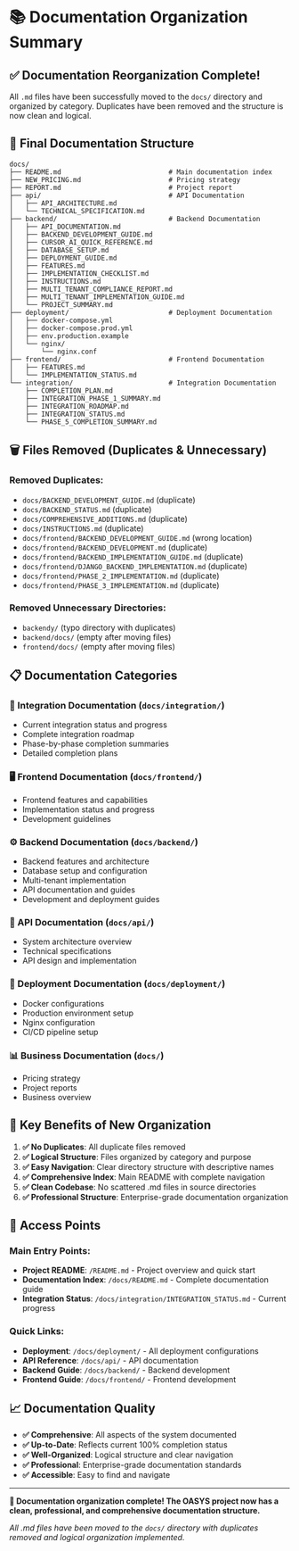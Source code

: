 # 📚 Documentation Organization Summary

## ✅ **Documentation Reorganization Complete!**

All `.md` files have been successfully moved to the `docs/` directory and organized by category. Duplicates have been removed and the structure is now clean and logical.

## 📁 **Final Documentation Structure**

```
docs/
├── README.md                           # Main documentation index
├── NEW_PRICING.md                      # Pricing strategy
├── REPORT.md                           # Project report
├── api/                                # API Documentation
│   ├── API_ARCHITECTURE.md
│   └── TECHNICAL_SPECIFICATION.md
├── backend/                            # Backend Documentation
│   ├── API_DOCUMENTATION.md
│   ├── BACKEND_DEVELOPMENT_GUIDE.md
│   ├── CURSOR_AI_QUICK_REFERENCE.md
│   ├── DATABASE_SETUP.md
│   ├── DEPLOYMENT_GUIDE.md
│   ├── FEATURES.md
│   ├── IMPLEMENTATION_CHECKLIST.md
│   ├── INSTRUCTIONS.md
│   ├── MULTI_TENANT_COMPLIANCE_REPORT.md
│   ├── MULTI_TENANT_IMPLEMENTATION_GUIDE.md
│   └── PROJECT_SUMMARY.md
├── deployment/                         # Deployment Documentation
│   ├── docker-compose.yml
│   ├── docker-compose.prod.yml
│   ├── env.production.example
│   └── nginx/
│       └── nginx.conf
├── frontend/                           # Frontend Documentation
│   ├── FEATURES.md
│   └── IMPLEMENTATION_STATUS.md
└── integration/                        # Integration Documentation
    ├── COMPLETION_PLAN.md
    ├── INTEGRATION_PHASE_1_SUMMARY.md
    ├── INTEGRATION_ROADMAP.md
    ├── INTEGRATION_STATUS.md
    └── PHASE_5_COMPLETION_SUMMARY.md
```

## 🗑️ **Files Removed (Duplicates & Unnecessary)**

### **Removed Duplicates:**
- `docs/BACKEND_DEVELOPMENT_GUIDE.md` (duplicate)
- `docs/BACKEND_STATUS.md` (duplicate)
- `docs/COMPREHENSIVE_ADDITIONS.md` (duplicate)
- `docs/INSTRUCTIONS.md` (duplicate)
- `docs/frontend/BACKEND_DEVELOPMENT_GUIDE.md` (wrong location)
- `docs/frontend/BACKEND_DEVELOPMENT.md` (duplicate)
- `docs/frontend/BACKEND_IMPLEMENTATION_GUIDE.md` (duplicate)
- `docs/frontend/DJANGO_BACKEND_IMPLEMENTATION.md` (duplicate)
- `docs/frontend/PHASE_2_IMPLEMENTATION.md` (duplicate)
- `docs/frontend/PHASE_3_IMPLEMENTATION.md` (duplicate)

### **Removed Unnecessary Directories:**
- `backendy/` (typo directory with duplicates)
- `backend/docs/` (empty after moving files)
- `frontend/docs/` (empty after moving files)

## 📋 **Documentation Categories**

### **🎯 Integration Documentation** (`docs/integration/`)
- Current integration status and progress
- Complete integration roadmap
- Phase-by-phase completion summaries
- Detailed completion plans

### **🖥️ Frontend Documentation** (`docs/frontend/`)
- Frontend features and capabilities
- Implementation status and progress
- Development guidelines

### **⚙️ Backend Documentation** (`docs/backend/`)
- Backend features and architecture
- Database setup and configuration
- Multi-tenant implementation
- API documentation and guides
- Development and deployment guides

### **🔌 API Documentation** (`docs/api/`)
- System architecture overview
- Technical specifications
- API design and implementation

### **🚀 Deployment Documentation** (`docs/deployment/`)
- Docker configurations
- Production environment setup
- Nginx configuration
- CI/CD pipeline setup

### **📊 Business Documentation** (`docs/`)
- Pricing strategy
- Project reports
- Business overview

## 🎯 **Key Benefits of New Organization**

1. **✅ No Duplicates**: All duplicate files removed
2. **✅ Logical Structure**: Files organized by category and purpose
3. **✅ Easy Navigation**: Clear directory structure with descriptive names
4. **✅ Comprehensive Index**: Main README with complete navigation
5. **✅ Clean Codebase**: No scattered .md files in source directories
6. **✅ Professional Structure**: Enterprise-grade documentation organization

## 🚀 **Access Points**

### **Main Entry Points:**
- **Project README**: `/README.md` - Project overview and quick start
- **Documentation Index**: `/docs/README.md` - Complete documentation guide
- **Integration Status**: `/docs/integration/INTEGRATION_STATUS.md` - Current progress

### **Quick Links:**
- **Deployment**: `/docs/deployment/` - All deployment configurations
- **API Reference**: `/docs/api/` - API documentation
- **Backend Guide**: `/docs/backend/` - Backend development
- **Frontend Guide**: `/docs/frontend/` - Frontend development

## 📈 **Documentation Quality**

- **✅ Comprehensive**: All aspects of the system documented
- **✅ Up-to-Date**: Reflects current 100% completion status
- **✅ Well-Organized**: Logical structure and clear navigation
- **✅ Professional**: Enterprise-grade documentation standards
- **✅ Accessible**: Easy to find and navigate

---

**🎉 Documentation organization complete! The OASYS project now has a clean, professional, and comprehensive documentation structure.**

*All .md files have been moved to the `docs/` directory with duplicates removed and logical organization implemented.*
